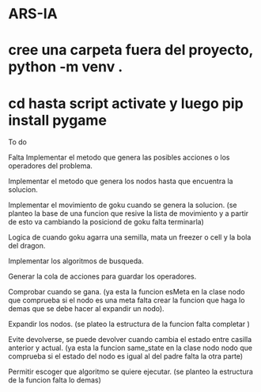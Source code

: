 # ARS-IA
# cree una carpeta fuera del proyecto, python -m venv .
# cd hasta script activate y luego pip install pygame

To do
 
Falta 
Implementar el metodo que genera las posibles acciones o los operadores del problema.

Implementar el metodo que genera los nodos hasta que encuentra la solucion.

Implementar el movimiento de goku cuando se genera la solucion. (se planteo la base de una funcion que resive la lista de movimiento y a partir de esto va cambiando la posiciond de goku falta terminarla)

Logica de cuando goku agarra una semilla, mata un freezer o cell y la bola del dragon.

Implementar los algoritmos de busqueda.

Generar la cola de acciones para guardar los operadores.

Comprobar cuando se gana. (ya esta la funcion esMeta en la clase nodo que comprueba si el nodo es una meta falta crear la funcion que haga lo demas que se debe hacer al expandir
un nodo).

Expandir los nodos. (se plateo la estructura de la funcion falta completar )

Evite devolverse, se puede devolver cuando cambia el estado entre casilla anterior y actual. (ya esta la funcion same_state 
en la clase nodo nodo que comprueba si el estado del nodo es igual al del padre falta la otra parte) 

Permitir escoger que algoritmo se quiere ejecutar. (se planteo la estructura de la funcion falta lo demas)
